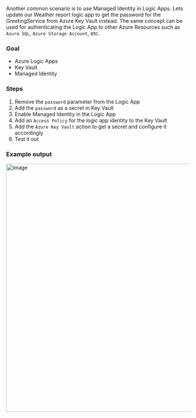 Another common scenario is to use Managed Identity in Logic Apps. Lets update our Weather report logic app to get the password for the GreetingService from Azure Key Vault instead. The same concept can be used for authenticating the Logic App to other Azure Resources such as `Azure SQL`, `Azure Storage Account`, etc.

### Goal
* Azure Logic Apps
* Key Vault
* Managed Identity

### Steps
1. Remove the `password` parameter from the Logic App
2. Add the `password` as a secret in Key Vault 
3. Enable Managed Identity in the Logic App 
4. Add an `Access Policy` for the logic app identity to the Key Vault
5. Add the `Azure Key Vault` action to get a secret and configure it accordingly
6. Test it out

### Example output
<img width="678" alt="image" src="https://user-images.githubusercontent.com/2921523/157648860-2cd5fa37-f8fb-440a-9253-6bf471f70844.png">
